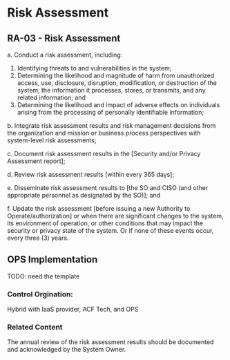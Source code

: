 # Risk Assessment
## RA-03 - Risk Assessment

a. Conduct a risk assessment, including:

1. Identifying threats to and vulnerabilities in the system;
2. Determining the likelihood and magnitude of harm from unauthorized access, use, disclosure, disruption, modification, or destruction of the system, the information it processes, stores, or transmits, and any related information; and
3. Determining the likelihood and impact of adverse effects on individuals arising from the processing of personally identifiable information;

b. Integrate risk assessment results and risk management decisions from the organization and mission or business process perspectives with system-level risk assessments;

c. Document risk assessment results in the [Security and/or Privacy Assessment report];

d. Review risk assessment results [within every 365 days];

e. Disseminate risk assessment results to [the SO and CISO (and other appropriate personnel as designated by the SO)]; and

f. Update the risk assessment [before issuing a new Authority to Operate/authorization] or when there are significant changes to the system, its environment of operation, or other conditions that may impact the security or privacy state of the system. Or if none of these events occur, every three (3) years.

## OPS Implementation

TODO: need the template

### Control Orgination:

Hybrid with IaaS provider, ACF Tech, and OPS

### Related Content

The annual review of the risk assessment results should be documented and acknowledged by the System Owner.
